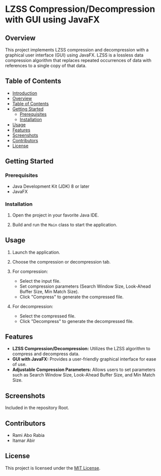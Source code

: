 # LZSS Compression/Decompression with GUI using JavaFX

## Overview

This project implements LZSS compression and decompression with a graphical user interface (GUI) using JavaFX. LZSS is a lossless data compression algorithm that replaces repeated occurrences of data with references to a single copy of that data.

## Table of Contents

- [Introduction](#lzss-compressiondecompression-with-gui-using-javafx)
- [Overview](#overview)
- [Table of Contents](#table-of-contents)
- [Getting Started](#getting-started)
  - [Prerequisites](#prerequisites)
  - [Installation](#installation)
- [Usage](#usage)
- [Features](#features)
- [Screenshots](#screenshots)
- [Contributors](#contributors)
- [License](#license)

## Getting Started

### Prerequisites

- Java Development Kit (JDK) 8 or later
- JavaFX

### Installation

1. Open the project in your favorite Java IDE.

2. Build and run the `Main` class to start the application.

## Usage

1. Launch the application.

2. Choose the compression or decompression tab.

3. For compression:
   - Select the input file.
   - Set compression parameters (Search Window Size, Look-Ahead Buffer Size, Min Match Size).
   - Click "Compress" to generate the compressed file.

4. For decompression:
   - Select the compressed file.
   - Click "Decompress" to generate the decompressed file.

## Features

- **LZSS Compression/Decompression:** Utilizes the LZSS algorithm to compress and decompress data.
- **GUI with JavaFX:** Provides a user-friendly graphical interface for ease of use.
- **Adjustable Compression Parameters:** Allows users to set parameters such as Search Window Size, Look-Ahead Buffer Size, and Min Match Size.

## Screenshots

Included in the repository Root.

## Contributors

- Rami Abo Rabia
- Itamar Abir

## License

This project is licensed under the [MIT License](LICENSE).
